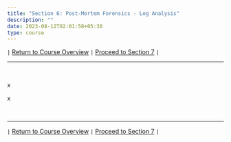 ```yaml
---
title: "Section 6: Post-Mortem Forensics - Log Analysis"
description: ""
date: 2023-08-12T02:01:58+05:30
type: course
---
```



`|` [Return to Course Overview](https://www.faanross.com/posts/course01/) `|` [Proceed to Section 7](https://www.faanross.com/course01/01_post_traffic/) `|`

***

&nbsp;  

x

x

&nbsp;  

***

`|` [Return to Course Overview](https://www.faanross.com/posts/course01/) `|` [Proceed to Section 7](https://www.faanross.com/course01/01_post_traffic/) `|`